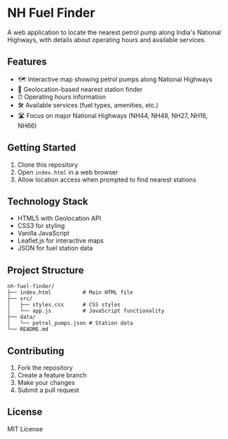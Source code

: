 # NH Fuel Finder

A web application to locate the nearest petrol pump along India's National Highways, with details about operating hours and available services.

## Features

- 🗺️ Interactive map showing petrol pumps along National Highways
- 📍 Geolocation-based nearest station finder
- ⏰ Operating hours information
- 🛠️ Available services (fuel types, amenities, etc.)
- 🛣️ Focus on major National Highways (NH44, NH48, NH27, NH16, NH66)

## Getting Started

1. Clone this repository
2. Open `index.html` in a web browser
3. Allow location access when prompted to find nearest stations

## Technology Stack

- HTML5 with Geolocation API
- CSS3 for styling
- Vanilla JavaScript
- Leaflet.js for interactive maps
- JSON for fuel station data

## Project Structure

```
nh-fuel-finder/
├── index.html          # Main HTML file
├── src/
│   ├── styles.css      # CSS styles
│   └── app.js          # JavaScript functionality
├── data/
│   └── petrol_pumps.json # Station data
└── README.md
```

## Contributing

1. Fork the repository
2. Create a feature branch
3. Make your changes
4. Submit a pull request

## License

MIT License